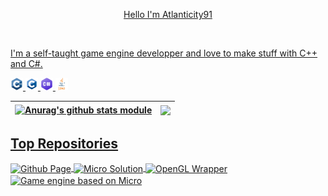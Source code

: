 <p align="center"><a href="https://atlanticity91.github.io">Hello I'm Atlanticity91</p>

<br />

I'm a self-taught game engine developper and love to make stuff with C++ and C#. 

<code><img height="20" alt="c++" src="https://raw.githubusercontent.com/github/explore/80688e429a7d4ef2fca1e82350fe8e3517d3494d/topics/cpp/cpp.png"></code>
<code><img height="20" alt="c" src="https://raw.githubusercontent.com/github/explore/80688e429a7d4ef2fca1e82350fe8e3517d3494d/topics/c/c.png"></code>
<code><img height="20" alt="c#" src="https://raw.githubusercontent.com/github/explore/31ea1181d4a76262931a39ca68e0203774a69b60/topics/csharp/csharp.png"></code>
<code><img height="20" alt="java" src="https://raw.githubusercontent.com/github/explore/80688e429a7d4ef2fca1e82350fe8e3517d3494d/topics/java/java.png"></code>

| <a href="https://github.com/anuraghazra/github-readme-stats"><img align="center" src="https://github-readme-stats.vercel.app/api?username=atlanticity91&show_icons=true&include_all_commits=true&theme=midnight-purple&hide_border=true" alt="Anurag's github stats module" /></a> | <a href="https://github.com/anuraghazra/github-readme-stats"><img align="center" src="https://github-readme-stats.vercel.app/api/top-langs/?username=atlanticity91&layout=compact&theme=midnight-purple&hide_border=true" /></a> |
| ------------- | ------------- |

## Top Repositories

<a href="https://github.com/Atlanticity91/atlanticity91.github.io">
  <img align="center" src="https://github-readme-stats.vercel.app/api/pin/?username=atlanticity91&repo=atlanticity91.github.io&theme=midnight-purple" alt="Github Page" />
</a>
<a href="https://github.com/Atlanticity91/Micro" >
  <img align="center" src="https://github-readme-stats.vercel.app/api/pin/?username=atlanticity91&repo=Micro&theme=midnight-purple" alt="Micro Solution" />
</a>
<a href="https://github.com/Atlanticity91/GLW" >
  <img align="center" src="https://github-readme-stats.vercel.app/api/pin/?username=atlanticity91&repo=GLW&theme=midnight-purple" alt="OpenGL Wrapper" />
</a>
<a href="https://github.com/Atlanticity91/TinySquad" >
  <img align="center" src="https://github-readme-stats.vercel.app/api/pin/?username=atlanticity91&repo=TinySquad&theme=midnight-purple" alt="Game engine based on Micro" />
</a>

<br />
<br />
